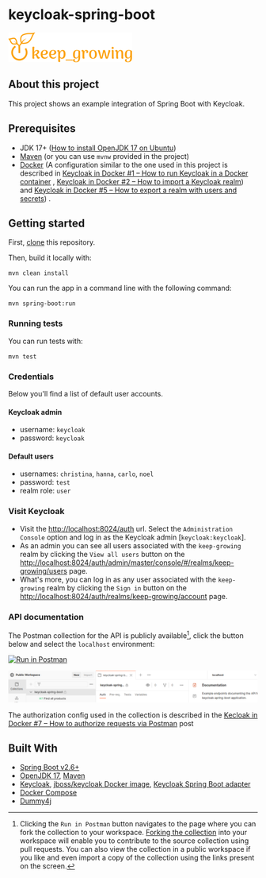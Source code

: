# keycloak-spring-boot

[![keep_growing logo](readme-images/logo_250x60.png)](https://keepgrowing.in/)

## About this project

This project shows an example integration of Spring Boot with Keycloak.

## Prerequisites

* JDK 17+ ([How to install OpenJDK 17 on Ubuntu](https://keepgrowing.in/java/how-to-install-openjdk-17-on-ubuntu/))
* [Maven](https://maven.apache.org/) (or you can use `mvnw` provided in the project)
* [Docker](https://docs.docker.com/get-docker/)
  (A configuration similar to the one used in this project is described in
  [Keycloak in Docker #1 – How to run Keycloak in a Docker container](https://keepgrowing.in/tools/keycloak-in-docker-1-how-to-run-keycloak-in-a-docker-container/)
  ,
  [Keycloak in Docker #2 – How to import a Keycloak realm](https://keepgrowing.in/tools/keycloak-in-docker-2-how-to-import-a-keycloak-realm/))
  and [Keycloak in Docker #5 – How to export a realm with users and secrets](https://keepgrowing.in/tools/keycloak-in-docker-5-how-to-export-a-realm-with-users-and-secrets/))
  .

## Getting started

First, [clone](https://docs.github.com/en/github/creating-cloning-and-archiving-repositories/cloning-a-repository-from-github/cloning-a-repository)
this repository.

Then, build it locally with:

```shell
mvn clean install
```

You can run the app in a command line with the following command:

```shell
mvn spring-boot:run
```

### Running tests

You can run tests with:

```shell
mvn test
```

### Credentials

Below you'll find a list of default user accounts.

#### Keycloak admin

* username: `keycloak`
* password: `keycloak`

#### Default users

* usernames: `christina`, `hanna`, `carlo`, `noel`
* password: `test`
* realm role: `user`

### Visit Keycloak

* Visit the [http://localhost:8024/auth](http://localhost:8024/auth) url. Select the `Administration Console` option and
  log in as the Keycloak admin [`keycloak:keycloak`].
* As an admin you can see all users associated with the `keep-growing` realm by clicking the `View all users` button on
  the [http://localhost:8024/auth/admin/master/console/#/realms/keep-growing/users](http://localhost:8024/auth/admin/master/console/#/realms/keep-growing/users)
  page.
* What's more, you can log in as any user associated with the `keep-growing` realm by clicking the `Sign in` button on
  the [http://localhost:8024/auth/realms/keep-growing/account](http://localhost:8024/auth/realms/keep-growing/account)
  page.

### API documentation

The Postman collection for the API is publicly available[^1], click the button below and select the `localhost`
environment:

[![Run in Postman](https://run.pstmn.io/button.svg)](https://god.gw.postman.com/run-collection/2376101-355eea51-db59-42b1-a7cd-5b30bffbc279?action=collection%2Ffork&collection-url=entityId%3D2376101-355eea51-db59-42b1-a7cd-5b30bffbc279%26entityType%3Dcollection%26workspaceId%3Dcab089bb-1815-498b-a447-bd5ff08145fb#?env%5Blocalhost%5D=W3sia2V5IjoiYmFzZVVybCIsInZhbHVlIjoiaHR0cDovL2xvY2FsaG9zdDo4MDgwIiwiZW5hYmxlZCI6dHJ1ZSwic2Vzc2lvblZhbHVlIjoiaHR0cDovL2xvY2FsaG9zdDo4MDgwIiwic2Vzc2lvbkluZGV4IjowfV0=)

![Postman collection screenshot](readme-images/postman-collection.png)

The authorization config used in the collection is described in
the [Kecloak in Docker #7 – How to authorize requests via Postman](https://keepgrowing.in/tools/kecloak-in-docker-7-how-to-authorize-requests-via-postman/)
post

[^1]: Clicking the `Run in Postman` button navigates to the page where you can fork the collection to your workspace.
[Forking the collection](https://learning.postman.com/docs/collaborating-in-postman/version-control-for-collections/#forking-a-collection)
into your workspace will enable you to contribute to the source collection using pull requests. You can also view the
collection in a public workspace if you like and even import a copy of the collection using the links present on the
screen.

## Built With

* [Spring Boot v2.6+](https://spring.io/projects/spring-boot)
* [OpenJDK 17](https://jdk.java.net/17/), [Maven](https://maven.apache.org/)
* [Keycloak](https://www.keycloak.org/), [jboss/keycloak Docker image](https://hub.docker.com/r/jboss/keycloak/),
  [Keycloak Spring Boot adapter](https://www.keycloak.org/docs/latest/securing_apps/#_spring_boot_adapter)
* [Docker Compose](https://docs.docker.com/compose/)
* [Dummy4j](https://daniel-frak.github.io/dummy4j/)